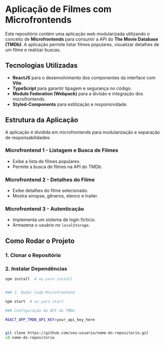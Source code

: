# Aplicação de Filmes com Microfrontends

Este repositório contém uma aplicação web modularizada utilizando o conceito de **Microfrontends** para consumir a API do **The Movie Database (TMDb)**. A aplicação permite listar filmes populares, visualizar detalhes de um filme e realizar buscas.

## Tecnologias Utilizadas

- **ReactJS** para o desenvolvimento dos componentes da interface com **Vite**.
- **TypeScript** para garantir tipagem e segurança no código.
- **Module Federation (Webpack)** para a divisão e integração dos microfrontends.
- **Styled-Components** para estilização e responsividade.

## Estrutura da Aplicação

A aplicação é dividida em microfrontends para modularização e separação de responsabilidades:

### Microfrontend 1 - Listagem e Busca de Filmes
- Exibe a lista de filmes populares.
- Permite a busca de filmes na API do TMDb.

### Microfrontend 2 - Detalhes do Filme
- Exibe detalhes do filme selecionado.
- Mostra sinopse, gêneros, elenco e trailer.

### Microfrontend 3 - Autenticação
- Implementa um sistema de login fictício.
- Armazena o usuário no `localStorage`.

## Como Rodar o Projeto

### 1. Clonar o Repositório

### 2. Instalar Dependências 

```bash
npm install  # ou yarn install


### 3. Rodar Cada Microfrontend

npm start  # ou yarn start

### Configuração da API do TMDb

REACT_APP_TMDB_API_KEY=your_api_key_here


git clone https://github.com/seu-usuario/nome-do-repositorio.git
cd nome-do-repositorio
